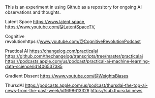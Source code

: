 This is an experiment in using Github as a repository for ongoing AI observations and thoughts.

Latent Space https://www.latent.space, https://www.youtube.com/@LatentSpaceTV,

Cognitive revolutionhttps://www.youtube.com/@CognitiveRevolutionPodcast


Practical AI https://changelog.com/practicalai https://github.com/thechangelog/transcripts/tree/master/practicalai
https://podcasts.apple.com/us/podcast/practical-ai-machine-learning-data-science/id1406537385

Gradient Dissent https://www.youtube.com/@WeightsBiases

ThursdAI https://podcasts.apple.com/us/podcast/thursdai-the-top-ai-news-from-the-past-week/id1698613329 https://sub.thursdai.news


